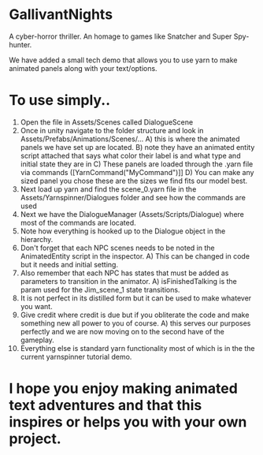 # GallivantNights
A cyber-horror thriller. An homage to games like Snatcher and Super Spy-hunter.

We have added a small tech demo that allows you to use yarn to make animated panels along with your text/options.

# To use simply..
1.  Open the file in Assets/Scenes called DialogueScene
2. Once in unity navigate to the folder structure and look in Assets/Prefabs/Animations/Scenes/...
  A) this is where the animated panels we have set up are located.
  B) note they have an animated entity script attached that says what color their label is and what type and initial state they are in
  C) These panels are loaded through the .yarn file via commands ([YarnCommand("MyCommand")]]
  D) You can make any sized panel you chose these are the sizes we find fits our model best.
3. Next load up yarn and find the scene_0.yarn file in the Assets/Yarnspinner/Dialogues folder and see how the commands are used
4. Next we have the DialogueManager (Assets/Scripts/Dialogue) where most of the commands are located.
5. Note how everything is hooked up to the Dialogue object in the hierarchy.
6. Don't forget that each NPC scenes needs to be noted in the AnimatedEntity script in the inspector.
  A) This can be changed in code but it needs and initial setting.
7. Also remember that each NPC has states that must be added as parameters to transition in the animator.
  A) isFinishedTalking is the param used for the Jim_scene_1 state transitions.
8. It is not perfect in its distilled form but it can be used to make whatever you want. 
9. Give credit where credit is due but if you obliterate the code and make something new all power to you of course.
  A) this serves our purposes perfectly and we are now moving on to the second have of the gameplay.
10. Everything else is standard yarn functionality most of which is in the the current yarnspinner tutorial demo.

# I hope you enjoy making animated text adventures and that this inspires or helps you with your own project.

